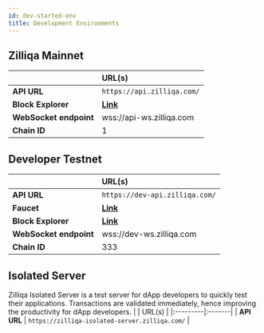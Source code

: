 ```yaml
---
id: dev-started-env
title: Development Environments
---
```


## Zilliqa Mainnet

|          | URL(s) |
|:---------|:-------|
| **API URL** | `https://api.zilliqa.com/` |
| **Block Explorer** | [**Link**](https://viewblock.io/zilliqa) |
| **WebSocket endpoint** | wss://api-ws.zilliqa.com |
| **Chain ID** | 1 |


## Developer Testnet

|          | URL(s) |
|:---------|:-------|
| **API URL** | `https://dev-api.zilliqa.com/` |
| **Faucet** | [**Link**](https://dev-wallet.zilliqa.com) |
| **Block Explorer** | [**Link**](https://viewblock.io/zilliqa?network=testnet) |
| **WebSocket endpoint** | wss://dev-ws.zilliqa.com |
| **Chain ID** | 333 |

## Isolated Server
Zilliqa Isolated Server is a test server for dApp developers to quickly test their applications. Transactions are validated immediately, hence improving the productivity for dApp developers.
|          | URL(s) |
|:---------|:-------|
| **API URL** | `https://zilliqa-isolated-server.zilliqa.com/` |
